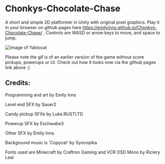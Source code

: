 # Chonkys-Chocolate-Chase
A short and simple 2D platformer in Unity with original pixel graphics. Play it in your browser on github pages here https://emilyinns.github.io/Chonkys-Chocolate-Chase/ . Controls are WASD or arrow keys to move, and space to jump. 

![Image of Yaktocat](https://thumbs.gfycat.com/ConsciousDishonestBufeo-size_restricted.gif)

Please note the gif is of an earlier version of the game without score pickups, powerups or UI. Check out how it looks now via the github pages link above :)

## Credits:
Programming and art by Emily Inns

Level end SFX by Sauer2

Candy pickup SFXe by Luke.RUSTLTD

Powerup SFX by Eschwabe3

Other SFX by Emily Inns

Background music is 'Copycat' by Syncopika

Fonts used are Minecraft by Craftron Gaming and VCR OSD Mono by Riciery Leal

